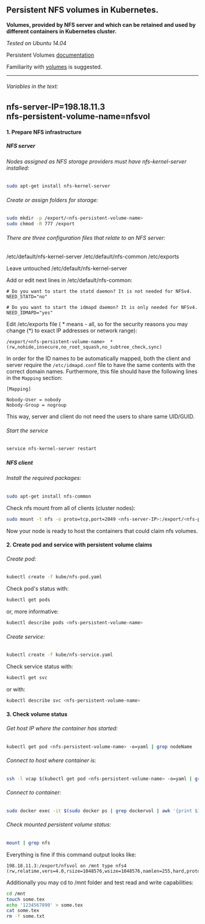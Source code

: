 ## Persistent NFS volumes in Kubernetes.

__Volumes, provided by NFS server and which can be retained and used by different containers in Kubernetes cluster.__

_Tested on Ubuntu 14.04_

Persistent Volumes [documentation](http://kubernetes.io/docs/user-guide/persistent-volumes/)

Familiarity with [volumes](http://kubernetes.io/docs/user-guide/volumes/) is suggested.

----
###### Variables in the text:
nfs-server-IP=198.18.11.3<br/>
nfs-persistent-volume-name=nfsvol
----
#### 1. Prepare NFS infrastructure
##### NFS server
###### Nodes assigned as NFS storage providers must have nfs-kernel-server installed:
```bash
sudo apt-get install nfs-kernel-server
```
###### Create or assign folders for storage:
```bash
sudo mkdir -p /export/<nfs-persistent-volume-name>
sudo chmod -R 777 /export
```

###### There are three configuration files that relate to an NFS server:
/etc/default/nfs-kernel-server
/etc/default/nfs-common
/etc/exports

Leave untouched /etc/default/nfs-kernel-server

Add or edit next lines in /etc/default/nfs-common:
```
# Do you want to start the statd daemon? It is not needed for NFSv4.
NEED_STATD="no"

# Do you want to start the idmapd daemon? It is only needed for NFSv4.
NEED_IDMAPD="yes"
```

Edit /etc/exports file
\( \* means - all, so for the security reasons you may change \(\*\) to exact IP addresses or network range\):
```
/export/<nfs-persistent-volume-name>  *(rw,nohide,insecure,no_root_squash,no_subtree_check,sync)
```

In order for the ID names to be automatically mapped, both the client and server require the `/etc/idmapd.conf` file to have the same contents with the correct domain names. Furthermore, this file should have the following lines in the `Mapping` section:
```
[Mapping]

Nobody-User = nobody
Nobody-Group = nogroup
```
This way, server and client do not need the users to share same UID/GUID.

###### Start the service
```bash
service nfs-kernel-server restart
```

##### NFS client
###### Install the required packages:
```bash
sudo apt-get install nfs-common
```

Check nfs mount from all of clients \(cluster nodes\):
```bash
sudo mount -t nfs -o proto=tcp,port=2049 <nfs-server-IP>:/export/<nfs-persistent-volume-name> /mnt
```
Now your node is ready to host the containers that could claim nfs volumes.

#### 2. Create pod and service with persistent volume claims
###### Create pod:
```bash
kubectl create -f kube/nfs-pod.yaml
```
Check pod's status with:
```bash
kubectl get pods
```
or, more informative:
```bash
kubectl describe pods <nfs-persistent-volume-name>
```

###### Create service:
```bash
kubectl create -f kube/nfs-service.yaml
```
Check service status with:
```bash
kubectl get svc
```
or with:
```bash
kubectl describe svc <nfs-persistent-volume-name>
```
#### 3. Check volume status
###### Get host IP where the container has started:
```bash
kubectl get pod <nfs-persistent-volume-name> -o=yaml | grep nodeName
```
###### Connect to host where container is:
```bash
ssh -l vcap $(kubectl get pod <nfs-persistent-volume-name> -o=yaml | grep nodeName | awk '{print $2}')
```

###### Connect to container:
```bash
sudo docker exec -it $(sudo docker ps | grep dockervol | awk '{print $1}') bash
```

###### Check mounted persistent volume status:
```bash
mount | grep nfs
```
Everything is fine if this command output looks like:
```
198.18.11.3:/export/nfsvol on /mnt type nfs4 (rw,relatime,vers=4.0,rsize=1048576,wsize=1048576,namlen=255,hard,proto=tcp,port=0,timeo=600,retrans=2,sec=sys,clientaddr=198.18.8.161,local_lock=none,addr=198.18.11.3)
```

Additionally you may cd to /mnt folder and test read and write capabilities:
```bash
cd /mnt
touch some.tex
echo '1234567890' > some.tex
cat some.tex
rm -f some.txt
```
